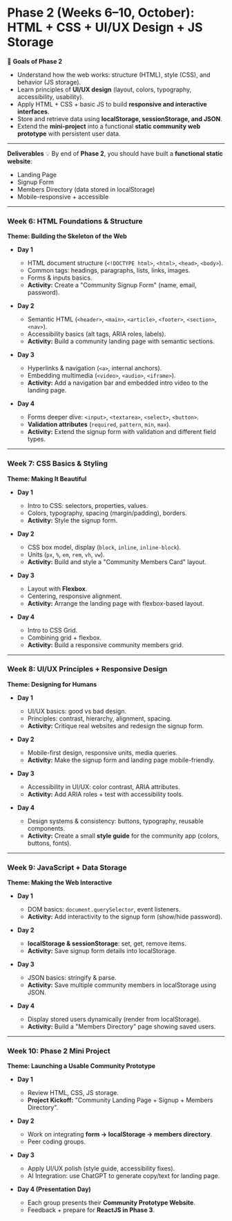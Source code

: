 # **Phase 2 (Weeks 6–10, October): HTML + CSS + UI/UX Design + JS Storage**

🎯 **Goals of Phase 2**

* Understand how the web works: structure (HTML), style (CSS), and behavior (JS storage).
* Learn principles of **UI/UX design** (layout, colors, typography, accessibility, usability).
* Apply HTML + CSS + basic JS to build **responsive and interactive interfaces**.
* Store and retrieve data using **localStorage, sessionStorage, and JSON**.
* Extend the **mini-project** into a functional **static community web prototype** with persistent user data.

---
**Deliverables**
💡 By end of **Phase 2**, you should have built a **functional static website**:

* Landing Page
* Signup Form
* Members Directory (data stored in localStorage)
* Mobile-responsive + accessible

---

### **Week 6: HTML Foundations & Structure**

**Theme: Building the Skeleton of the Web**

* **Day 1**

  * HTML document structure (`<!DOCTYPE html>`, `<html>`, `<head>`, `<body>`).
  * Common tags: headings, paragraphs, lists, links, images.
  * Forms & inputs basics.
  * **Activity:** Create a "Community Signup Form" (name, email, password).

* **Day 2**

  * Semantic HTML (`<header>`, `<main>`, `<article>`, `<footer>`, `<section>`, `<nav>`).
  * Accessibility basics (alt tags, ARIA roles, labels).
  * **Activity:** Build a community landing page with semantic sections.

* **Day 3**

  * Hyperlinks & navigation (`<a>`, internal anchors).
  * Embedding multimedia (`<video>`, `<audio>`, `<iframe>`).
  * **Activity:** Add a navigation bar and embedded intro video to the landing page.

* **Day 4**

  * Forms deeper dive: `<input>`, `<textarea>`, `<select>`, `<button>`.
  * **Validation attributes** (`required`, `pattern`, `min`, `max`).
  * **Activity:** Extend the signup form with validation and different field types.

---

### **Week 7: CSS Basics & Styling**

**Theme: Making It Beautiful**

* **Day 1**

  * Intro to CSS: selectors, properties, values.
  * Colors, typography, spacing (margin/padding), borders.
  * **Activity:** Style the signup form.

* **Day 2**

  * CSS box model, display (`block`, `inline`, `inline-block`).
  * Units (`px`, `%`, `em`, `rem`, `vh`, `vw`).
  * **Activity:** Build and style a "Community Members Card" layout.

* **Day 3**

  * Layout with **Flexbox**.
  * Centering, responsive alignment.
  * **Activity:** Arrange the landing page with flexbox-based layout.

* **Day 4**

  * Intro to CSS Grid.
  * Combining grid + flexbox.
  * **Activity:** Build a responsive community members grid.

---

### **Week 8: UI/UX Principles + Responsive Design**

**Theme: Designing for Humans**

* **Day 1**

  * UI/UX basics: good vs bad design.
  * Principles: contrast, hierarchy, alignment, spacing.
  * **Activity:** Critique real websites and redesign the signup form.

* **Day 2**

  * Mobile-first design, responsive units, media queries.
  * **Activity:** Make the signup form and landing page mobile-friendly.

* **Day 3**

  * Accessibility in UI/UX: color contrast, ARIA attributes.
  * **Activity:** Add ARIA roles + test with accessibility tools.

* **Day 4**

  * Design systems & consistency: buttons, typography, reusable components.
  * **Activity:** Create a small **style guide** for the community app (colors, buttons, fonts).

---

### **Week 9: JavaScript + Data Storage**

**Theme: Making the Web Interactive**

* **Day 1**

  * DOM basics: `document.querySelector`, event listeners.
  * **Activity:** Add interactivity to the signup form (show/hide password).

* **Day 2**

  * **localStorage & sessionStorage**: set, get, remove items.
  * **Activity:** Save signup form details into localStorage.

* **Day 3**

  * JSON basics: stringify & parse.
  * **Activity:** Save multiple community members in localStorage using JSON.

* **Day 4**

  * Display stored users dynamically (render from localStorage).
  * **Activity:** Build a "Members Directory" page showing saved users.

---

### **Week 10: Phase 2 Mini Project**

**Theme: Launching a Usable Community Prototype**

* **Day 1**

  * Review HTML, CSS, JS storage.
  * **Project Kickoff:** "Community Landing Page + Signup + Members Directory".

* **Day 2**

  * Work on integrating **form → localStorage → members directory**.
  * Peer coding groups.

* **Day 3**

  * Apply UI/UX polish (style guide, accessibility fixes).
  * AI Integration: use ChatGPT to generate copy/text for landing page.

* **Day 4 (Presentation Day)**

  * Each group presents their **Community Prototype Website**.
  * Feedback + prepare for **ReactJS in Phase 3**.
